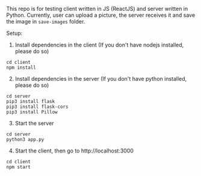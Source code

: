 This repo is for testing client written in JS (ReactJS) and server written in Python. Currently, user can upload a picture, the server receives it and save the image in `save-images` folder.

Setup:

1. Install dependencies in the client (If you don't have nodejs installed, please do so)
```
cd client
npm install
```

2. Install dependencies in the server (If you don't have python installed, please do so)
```
cd server
pip3 install flask
pip3 install flask-cors
pip3 install Pillow
```

3. Start the server
```
cd server
python3 app.py
```

4. Start the client, then go to http://localhost:3000
```
cd client
npm start
```